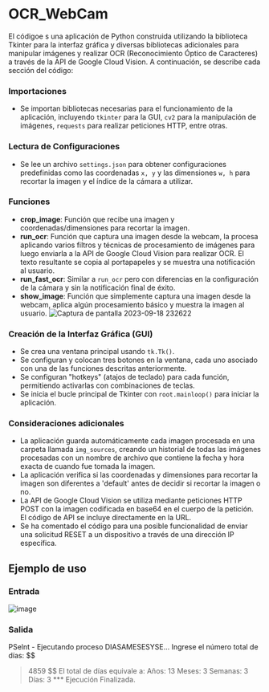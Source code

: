 # OCR_WebCam
El códigoe s una aplicación de Python construida utilizando la biblioteca Tkinter para la interfaz gráfica y diversas bibliotecas adicionales para manipular imágenes y realizar OCR (Reconocimiento Óptico de Caracteres) a través de la API de Google Cloud Vision. A continuación, se describe cada sección del código:

### Importaciones

- Se importan bibliotecas necesarias para el funcionamiento de la aplicación, incluyendo `tkinter` para la GUI, `cv2` para la manipulación de imágenes, `requests` para realizar peticiones HTTP, entre otras.

### Lectura de Configuraciones

- Se lee un archivo `settings.json` para obtener configuraciones predefinidas como las coordenadas `x, y` y las dimensiones `w, h` para recortar la imagen y el índice de la cámara a utilizar.

### Funciones

- **crop_image**: Función que recibe una imagen y coordenadas/dimensiones para recortar la imagen.
- **run_ocr**: Función que captura una imagen desde la webcam, la procesa aplicando varios filtros y técnicas de procesamiento de imágenes para luego enviarla a la API de Google Cloud Vision para realizar OCR. El texto resultante se copia al portapapeles y se muestra una notificación al usuario.
- **run_fast_ocr**: Similar a `run_ocr` pero con diferencias en la configuración de la cámara y sin la notificación final de éxito. 
- **show_image**: Función que simplemente captura una imagen desde la webcam, aplica algún procesamiento básico y muestra la imagen al usuario.
  ![Captura de pantalla 2023-09-18 232622](https://github.com/HonroAvisp/OCR_WebCam/assets/73007200/76521f10-95ae-49a2-9ed4-40c85414d76a)

### Creación de la Interfaz Gráfica (GUI)

- Se crea una ventana principal usando `tk.Tk()`.
- Se configuran y colocan tres botones en la ventana, cada uno asociado con una de las funciones descritas anteriormente.
- Se configuran "hotkeys" (atajos de teclado) para cada función, permitiendo activarlas con combinaciones de teclas.
- Se inicia el bucle principal de Tkinter con `root.mainloop()` para iniciar la aplicación.

### Consideraciones adicionales

- La aplicación guarda automáticamente cada imagen procesada en una carpeta llamada `img_sources`, creando un historial de todas las imágenes procesadas con un nombre de archivo que contiene la fecha y hora exacta de cuando fue tomada la imagen.
- La aplicación verifica si las coordenadas y dimensiones para recortar la imagen son diferentes a 'default' antes de decidir si recortar la imagen o no.
- La API de Google Cloud Vision se utiliza mediante peticiones HTTP POST con la imagen codificada en base64 en el cuerpo de la petición. El código de API se incluye directamente en la URL.
- Se ha comentado el código para una posible funcionalidad de enviar una solicitud RESET a un dispositivo a través de una dirección IP específica.

## Ejemplo de uso
### Entrada
![image](https://github.com/HonroAvisp/OCR_WebCam/assets/73007200/2ce096bf-578c-4461-b7c1-e0c2aa271813)
### Salida
PSelnt - Ejecutando proceso DIASAMESESYSE...
Ingrese el número total de días:
$$
>4859
$$
El total de días equivale a:
Años: 13
Meses: 3
Semanas: 3
Días: 3
*** Ejecución Finalizada.

